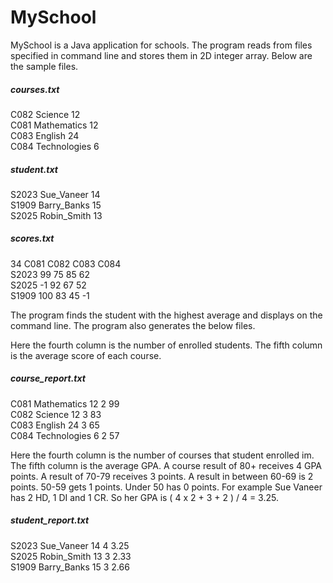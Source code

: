 # MySchool

MySchool is a Java application for schools. The program reads from files specified in command line and stores them in 2D integer array. Below are the sample files.

##### courses.txt
C082  Science       12  
C081  Mathematics  12  
C083  English      24  
C084  Technologies  6  

##### student.txt
S2023  Sue_Vaneer   14  
S1909  Barry_Banks  15  
S2025  Robin_Smith  13  

##### scores.txt
34      C081  C082  C083  C084  
S2023   99    75    85    62  
S2025   -1    92    67    52  
S1909   100   83    45    -1  

The program finds the student with the highest average and displays on the command line. The program also generates the below files.

Here the fourth column is the number of enrolled students. The fifth column is the average score of each course.

##### course_report.txt 
C081 Mathematics  12   2  99  
C082 Science      12   3  83  
C083 English      24   3  65  
C084 Technologies 6    2  57  

Here the fourth column is the number of courses that student enrolled im. The fifth column is the average GPA. A
course result of 80+ receives 4 GPA points. A result of 70-79 receives 3 points. A result in between
60-69 is 2 points. 50-59 gets 1 points. Under 50 has 0 points. For example Sue Vaneer has 2 HD, 1
DI and 1 CR. So her GPA is ( 4 x 2 + 3 + 2 ) / 4 = 3.25.

##### student_report.txt
S2023 Sue_Vaneer  14 4 3.25  
S2025 Robin_Smith 13 3 2.33  
S1909 Barry_Banks 15 3 2.66  
